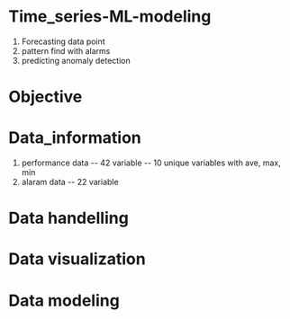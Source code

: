 # Time_series-ML-modeling
1. Forecasting data point
2. pattern find with alarms
3. predicting anomaly detection

# Objective

# Data_information
1. performance data -- 42 variable -- 10 unique variables with ave, max, min 
2. alaram data -- 22 variable

# Data handelling


# Data visualization


# Data modeling 

